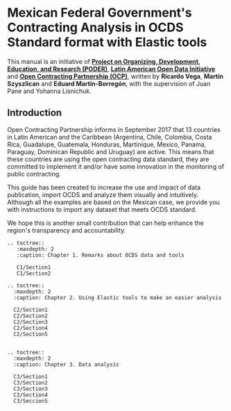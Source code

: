Mexican Federal Government's Contracting Analysis in OCDS Standard format with Elastic tools
==========================================================================================================

This manual is an initiative of **[Project on Organizing, Development,
Education, and Research (PODER)](https://www.projectpoder.org/)**, **[Latin American Open Data Initiative](https://idatosabiertos.org/)** and **[Open Contracting Partnership (OCP)](https://www.open-contracting.org)**, written by **Ricardo Vega**, **Martín Szyszlican** and **Eduard Martín-Borregón**, with the supervision of Juan Pane and Yohanna Lisnichuk.

Introduction
------------

Open Contracting Partnership informs in September 2017 that 13 countries in Latin American and the Caribbean (Argentina, Chile, Colombia, Costa Rica, Guadalupe, Guatemala, Honduras, Martinique, Mexico, Panama, Paraguay, Dominican Republic and Uruguay) are active. This means that these countries are using the open contracting data standard, they are committed to implement it and/or have some innovation in the monitoring of public contracting.

This guide has been created to increase the use and impact of data publication, import OCDS and analyze them visually and intuitively. Although all the examples are based on the Mexican case, we provide you with instructions to import any dataset that meets OCDS standard.

We hope this is another small contribution that can help enhance the region's transparency and accountability. 



```eval_rst
.. toctree::
   :maxdepth: 2
   :caption: Chapter 1. Remarks about OCDS data and tools

   C1/Section1
   C1/Section2

.. toctree::
  :maxdepth: 2
  :caption: Chapter 2. Using Elastic tools to make an easier analysis

  C2/Section1
  C2/Section2
  C2/Section3
  C2/Section4
  C2/Section5


.. toctree::
  :maxdepth: 2
  :caption: Chapter 3. Data analysis

  C3/Section1
  C3/Section2
  C3/Section3
  C3/Section4
  C3/Seccion5
```
